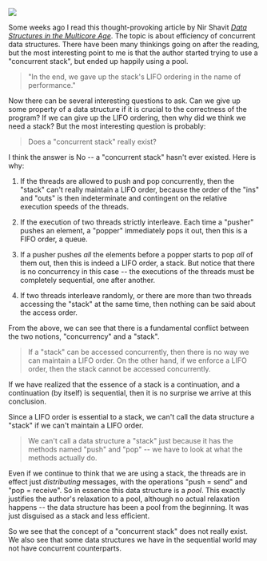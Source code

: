  [<div class="image2-inset"><picture><source type="image/webp" srcset="https://substackcdn.com/image/fetch/w_424,c_limit,f_webp,q_auto:good,fl_progressive:steep/https%3A%2F%2Fbucketeer-e05bbc84-baa3-437e-9518-adb32be77984.s3.amazonaws.com%2Fpublic%2Fimages%2F8f788ca3-b459-422c-98de-4aab9fbd6c62_150x230.jpeg 424w, https://substackcdn.com/image/fetch/w_848,c_limit,f_webp,q_auto:good,fl_progressive:steep/https%3A%2F%2Fbucketeer-e05bbc84-baa3-437e-9518-adb32be77984.s3.amazonaws.com%2Fpublic%2Fimages%2F8f788ca3-b459-422c-98de-4aab9fbd6c62_150x230.jpeg 848w, https://substackcdn.com/image/fetch/w_1272,c_limit,f_webp,q_auto:good,fl_progressive:steep/https%3A%2F%2Fbucketeer-e05bbc84-baa3-437e-9518-adb32be77984.s3.amazonaws.com%2Fpublic%2Fimages%2F8f788ca3-b459-422c-98de-4aab9fbd6c62_150x230.jpeg 1272w, https://substackcdn.com/image/fetch/w_1456,c_limit,f_webp,q_auto:good,fl_progressive:steep/https%3A%2F%2Fbucketeer-e05bbc84-baa3-437e-9518-adb32be77984.s3.amazonaws.com%2Fpublic%2Fimages%2F8f788ca3-b459-422c-98de-4aab9fbd6c62_150x230.jpeg 1456w" sizes="100vw">![](https://substackcdn.com/image/fetch/w_1456,c_limit,f_auto,q_auto:good,fl_progressive:steep/https%3A%2F%2Fbucketeer-e05bbc84-baa3-437e-9518-adb32be77984.s3.amazonaws.com%2Fpublic%2Fimages%2F8f788ca3-b459-422c-98de-4aab9fbd6c62_150x230.jpeg)</picture></div>](https://substackcdn.com/image/fetch/f_auto,q_auto:good,fl_progressive:steep/https%3A%2F%2Fbucketeer-e05bbc84-baa3-437e-9518-adb32be77984.s3.amazonaws.com%2Fpublic%2Fimages%2F8f788ca3-b459-422c-98de-4aab9fbd6c62_150x230.jpeg) 

<span>Some weeks ago I read this thought-provoking article by Nir Shavit</span> _[Data Structures in the Multicore Age](http://cacm.acm.org/magazines/2011/3/105308-data-structures-in-the-multicore-age)_<span>. The topic is about efficiency of concurrent data structures. There have been many thinkings going on after the reading, but the most interesting point to me is that the author started trying to use a "concurrent stack", but ended up happily using a pool.</span>

> "In the end, we gave up the stack's LIFO ordering in the name of performance."

Now there can be several interesting questions to ask. Can we give up some property of a data structure if it is crucial to the correctness of the program? If we can give up the LIFO ordering, then why did we think we need a stack? But the most interesting question is probably:

> Does a "concurrent stack" really exist?

I think the answer is No -- a "concurrent stack" hasn't ever existed. Here is why:

1.  If the threads are allowed to push and pop concurrently, then the "stack" can't really maintain a LIFO order, because the order of the "ins" and "outs" is then indeterminate and contingent on the relative execution speeds of the threads.

2.  If the execution of two threads strictly interleave. Each time a "pusher" pushes an element, a "popper" immediately pops it out, then this is a FIFO order, a queue.

3.  <span>If a pusher pushes</span> _all_ <span>the elements before a popper starts to pop</span> _all_ <span>of them out, then this is indeed a LIFO order, a stack. But notice that there is no concurrency in this case -- the executions of the threads must be completely sequential, one after another.</span>

4.  If two threads interleave randomly, or there are more than two threads accessing the "stack" at the same time, then nothing can be said about the access order.

From the above, we can see that there is a fundamental conflict between the two notions, "concurrency" and a "stack".

> If a "stack" can be accessed concurrently, then there is no way we can maintain a LIFO order. On the other hand, if we enforce a LIFO order, then the stack cannot be accessed concurrently.

If we have realized that the essence of a stack is a continuation, and a continuation (by itself) is sequential, then it is no surprise we arrive at this conclusion.

Since a LIFO order is essential to a stack, we can't call the data structure a "stack" if we can't maintain a LIFO order.

> We can't call a data structure a "stack" just because it has the methods named "push" and "pop" -- we have to look at what the methods actually do.

<span>Even if we continue to think that we are using a stack, the threads are in effect just</span> _distributing_ <span>messages, with the operations "push = send" and "pop = receive". So in essence this data structure is a</span> _pool_<span>. This exactly justifies the author's relaxation to a pool, although no actual relaxation happens -- the data structure has been a pool from the beginning. It was just disguised as a stack and less efficient.</span>

So we see that the concept of a "concurrent stack" does not really exist. We also see that some data structures we have in the sequential world may not have concurrent counterparts.

